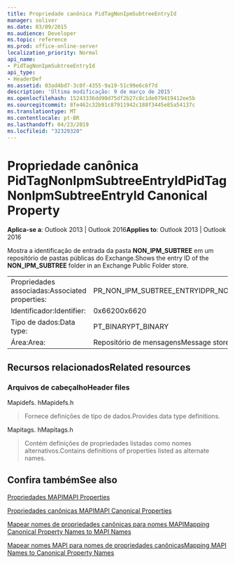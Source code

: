 ```yaml
---
title: Propriedade canônica PidTagNonIpmSubtreeEntryId
manager: soliver
ms.date: 03/09/2015
ms.audience: Developer
ms.topic: reference
ms.prod: office-online-server
localization_priority: Normal
api_name:
- PidTagNonIpmSubtreeEntryId
api_type:
- HeaderDef
ms.assetid: 03ad4bd7-3c0f-4355-9a19-51c99e6c6f7d
description: 'Última modificação: 9 de março de 2015'
ms.openlocfilehash: 15243336dd90d75df2b27c8c1de079419412ee5b
ms.sourcegitcommit: 8fe462c32b91c87911942c188f3445e85a54137c
ms.translationtype: MT
ms.contentlocale: pt-BR
ms.lasthandoff: 04/23/2019
ms.locfileid: "32329320"
---
```

# <a name="pidtagnonipmsubtreeentryid-canonical-property"></a><span data-ttu-id="00a0c-103">Propriedade canônica PidTagNonIpmSubtreeEntryId</span><span class="sxs-lookup"><span data-stu-id="00a0c-103">PidTagNonIpmSubtreeEntryId Canonical Property</span></span>

  
  
<span data-ttu-id="00a0c-104">**Aplica-se a**: Outlook 2013 | Outlook 2016</span><span class="sxs-lookup"><span data-stu-id="00a0c-104">**Applies to**: Outlook 2013 | Outlook 2016</span></span> 
  
<span data-ttu-id="00a0c-105">Mostra a identificação de entrada da pasta **NON_IPM_SUBTREE** em um repositório de pastas públicas do Exchange.</span><span class="sxs-lookup"><span data-stu-id="00a0c-105">Shows the entry ID of the **NON_IPM_SUBTREE** folder in an Exchange Public Folder store.</span></span> 
  
|||
|:-----|:-----|
|<span data-ttu-id="00a0c-106">Propriedades associadas:</span><span class="sxs-lookup"><span data-stu-id="00a0c-106">Associated properties:</span></span>  <br/> |<span data-ttu-id="00a0c-107">PR_NON_IPM_SUBTREE_ENTRYID</span><span class="sxs-lookup"><span data-stu-id="00a0c-107">PR_NON_IPM_SUBTREE_ENTRYID</span></span>  <br/> |
|<span data-ttu-id="00a0c-108">Identificador:</span><span class="sxs-lookup"><span data-stu-id="00a0c-108">Identifier:</span></span>  <br/> |<span data-ttu-id="00a0c-109">0x6620</span><span class="sxs-lookup"><span data-stu-id="00a0c-109">0x6620</span></span>  <br/> |
|<span data-ttu-id="00a0c-110">Tipo de dados:</span><span class="sxs-lookup"><span data-stu-id="00a0c-110">Data type:</span></span>  <br/> |<span data-ttu-id="00a0c-111">PT_BINARY</span><span class="sxs-lookup"><span data-stu-id="00a0c-111">PT_BINARY</span></span>  <br/> |
|<span data-ttu-id="00a0c-112">Área:</span><span class="sxs-lookup"><span data-stu-id="00a0c-112">Area:</span></span>  <br/> |<span data-ttu-id="00a0c-113">Repositório de mensagens</span><span class="sxs-lookup"><span data-stu-id="00a0c-113">Message store</span></span>  <br/> |
   
## <a name="related-resources"></a><span data-ttu-id="00a0c-114">Recursos relacionados</span><span class="sxs-lookup"><span data-stu-id="00a0c-114">Related resources</span></span>

### <a name="header-files"></a><span data-ttu-id="00a0c-115">Arquivos de cabeçalho</span><span class="sxs-lookup"><span data-stu-id="00a0c-115">Header files</span></span>

<span data-ttu-id="00a0c-116">Mapidefs. h</span><span class="sxs-lookup"><span data-stu-id="00a0c-116">Mapidefs.h</span></span>
  
> <span data-ttu-id="00a0c-117">Fornece definições de tipo de dados.</span><span class="sxs-lookup"><span data-stu-id="00a0c-117">Provides data type definitions.</span></span>
    
<span data-ttu-id="00a0c-118">Mapitags. h</span><span class="sxs-lookup"><span data-stu-id="00a0c-118">Mapitags.h</span></span>
  
> <span data-ttu-id="00a0c-119">Contém definições de propriedades listadas como nomes alternativos.</span><span class="sxs-lookup"><span data-stu-id="00a0c-119">Contains definitions of properties listed as alternate names.</span></span>
    
## <a name="see-also"></a><span data-ttu-id="00a0c-120">Confira também</span><span class="sxs-lookup"><span data-stu-id="00a0c-120">See also</span></span>



[<span data-ttu-id="00a0c-121">Propriedades MAPI</span><span class="sxs-lookup"><span data-stu-id="00a0c-121">MAPI Properties</span></span>](mapi-properties.md)
  
[<span data-ttu-id="00a0c-122">Propriedades canônicas MAPI</span><span class="sxs-lookup"><span data-stu-id="00a0c-122">MAPI Canonical Properties</span></span>](mapi-canonical-properties.md)
  
[<span data-ttu-id="00a0c-123">Mapear nomes de propriedades canônicas para nomes MAPI</span><span class="sxs-lookup"><span data-stu-id="00a0c-123">Mapping Canonical Property Names to MAPI Names</span></span>](mapping-canonical-property-names-to-mapi-names.md)
  
[<span data-ttu-id="00a0c-124">Mapear nomes MAPI para nomes de propriedades canônicas</span><span class="sxs-lookup"><span data-stu-id="00a0c-124">Mapping MAPI Names to Canonical Property Names</span></span>](mapping-mapi-names-to-canonical-property-names.md)

